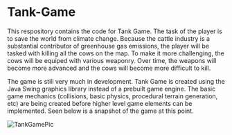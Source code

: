 # Tank-Game
This respository contains the code for Tank Game. The task of the player is to save the world from climate change. Because the cattle industry is a substantial contributor of greenhouse gas emissions, the player will be tasked with killing all the cows on the map. To make it more challenging, the cows will be equiped with various weaponry. Over time, the weapons will become more advanced and the cows will become more difficult to kill.

The game is still very much in development. Tank Game is created using the Java Swing graphics library instead of a prebuilt game engine. The basic game mechanics (collisions, basic physics, procedural terrain generation, etc) are being created before higher level game elements can be implemented. Seen below is a snapshot of the game at this point.

![TankGamePic](https://user-images.githubusercontent.com/55303312/198907499-476dff68-a613-4397-880b-c815f2af5c6a.PNG)
